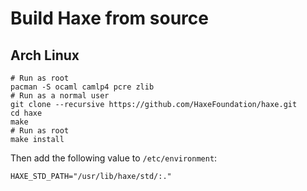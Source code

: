 # Build Haxe from source

## Arch Linux

```shell
# Run as root
pacman -S ocaml camlp4 pcre zlib
# Run as a normal user
git clone --recursive https://github.com/HaxeFoundation/haxe.git
cd haxe
make
# Run as root
make install
```

Then add the following value to `/etc/environment`:

```text
HAXE_STD_PATH="/usr/lib/haxe/std/:."
```
